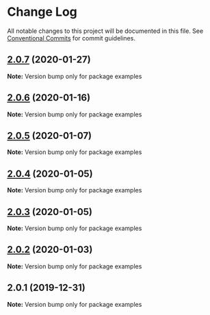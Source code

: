 # Change Log

All notable changes to this project will be documented in this file.
See [Conventional Commits](https://conventionalcommits.org) for commit guidelines.

## [2.0.7](https://github.com/eBay/oja/compare/examples@2.0.6...examples@2.0.7) (2020-01-27)

**Note:** Version bump only for package examples





## [2.0.6](https://github.com/eBay/oja/compare/examples@2.0.5...examples@2.0.6) (2020-01-16)

**Note:** Version bump only for package examples





## [2.0.5](https://github.com/eBay/oja/compare/examples@2.0.4...examples@2.0.5) (2020-01-07)

**Note:** Version bump only for package examples





## [2.0.4](https://github.com/eBay/oja/compare/examples@2.0.3...examples@2.0.4) (2020-01-05)

**Note:** Version bump only for package examples





## [2.0.3](https://github.com/eBay/oja/compare/examples@2.0.2...examples@2.0.3) (2020-01-05)

**Note:** Version bump only for package examples





## [2.0.2](https://github.com/eBay/oja/compare/examples@2.0.1...examples@2.0.2) (2020-01-03)

**Note:** Version bump only for package examples





## 2.0.1 (2019-12-31)

**Note:** Version bump only for package examples
